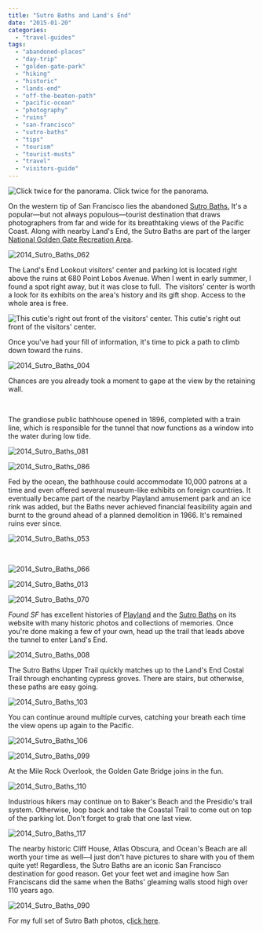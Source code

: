 ```yaml
---
title: "Sutro Baths and Land's End"
date: "2015-01-20"
categories:
  - "travel-guides"
tags:
  - "abandoned-places"
  - "day-trip"
  - "golden-gate-park"
  - "hiking"
  - "historic"
  - "lands-end"
  - "off-the-beaten-path"
  - "pacific-ocean"
  - "photography"
  - "ruins"
  - "san-francisco"
  - "sutro-baths"
  - "tips"
  - "tourism"
  - "tourist-musts"
  - "travel"
  - "visitors-guide"
---
```





<div class="caption">

![Click twice for the panorama.](http://www.rebeccagomezfarrell.com/wp-content/uploads/2015/01/2014_Sutro_Baths_102-1024x277.jpg) Click twice for the panorama.</div>


On the western tip of San Francisco lies the abandoned [Sutro Baths.](http://www.nps.gov/goga/planyourvisit/cliff-house-sutro-baths.htm) It's a popular—but not always populous—tourist destination that draws photographers from far and wide for its breathtaking views of the Pacific Coast. Along with nearby Land's End, the Sutro Baths are part of the larger [National Golden Gate Recreation Area](http://www.nps.gov/goga/index.htm).

![2014_Sutro_Baths_062](http://www.rebeccagomezfarrell.com/wp-content/uploads/2015/01/2014_Sutro_Baths_062-500x333.jpg)

The Land's End Lookout visitors' center and parking lot is located right above the ruins at 680 Point Lobos Avenue. When I went in early summer, I found a spot right away, but it was close to full.  The visitors' center is worth a look for its exhibits on the area's history and its gift shop. Access to the whole area is free.




<div class="caption">

![This cutie's right out front of the visitors' center.](http://www.rebeccagomezfarrell.com/wp-content/uploads/2015/01/2014_Sutro_Baths_001-500x333.jpg) This cutie's right out front of the visitors' center.</div>


Once you've had your fill of information, it's time to pick a path to climb down toward the ruins.

![2014_Sutro_Baths_004](http://www.rebeccagomezfarrell.com/wp-content/uploads/2015/01/2014_Sutro_Baths_004-500x333.jpg)

Chances are you already took a moment to gape at the view by the retaining wall.

 

The grandiose public bathhouse opened in 1896, completed with a train line, which is responsible for the tunnel that now functions as a window into the water during low tide.

![2014_Sutro_Baths_081](http://www.rebeccagomezfarrell.com/wp-content/uploads/2015/01/2014_Sutro_Baths_081-413x500.jpg)

![2014_Sutro_Baths_086](http://www.rebeccagomezfarrell.com/wp-content/uploads/2015/01/2014_Sutro_Baths_086-500x497.jpg)

Fed by the ocean, the bathhouse could accommodate 10,000 patrons at a time and even offered several museum-like exhibits on foreign countries. It eventually became part of the nearby Playland amusement park and an ice rink was added, but the Baths never achieved financial feasibility again and burnt to the ground ahead of a planned demolition in 1966. It's remained ruins ever since.

![2014_Sutro_Baths_053](http://www.rebeccagomezfarrell.com/wp-content/uploads/2015/01/2014_Sutro_Baths_053-333x500.jpg)

 

![2014_Sutro_Baths_066](http://www.rebeccagomezfarrell.com/wp-content/uploads/2015/01/2014_Sutro_Baths_066-500x333.jpg)

![2014_Sutro_Baths_013](http://www.rebeccagomezfarrell.com/wp-content/uploads/2015/01/2014_Sutro_Baths_013-500x333.jpg)

![2014_Sutro_Baths_070](http://www.rebeccagomezfarrell.com/wp-content/uploads/2015/01/2014_Sutro_Baths_070-333x500.jpg)

_Found SF_ has excellent histories of [Playland](http://foundsf.org/index.php?title=Playland) and the [Sutro Baths](http://foundsf.org/index.php?title=The_Sutro_Baths_(ruins)) on its website with many historic photos and collections of memories. Once you're done making a few of your own, head up the trail that leads above the tunnel to enter Land's End.

![2014_Sutro_Baths_008](http://www.rebeccagomezfarrell.com/wp-content/uploads/2015/01/2014_Sutro_Baths_008-333x500.jpg)

The Sutro Baths Upper Trail quickly matches up to the Land's End Costal Trail through enchanting cypress groves. There are stairs, but otherwise, these paths are easy going.

![2014_Sutro_Baths_103](http://www.rebeccagomezfarrell.com/wp-content/uploads/2015/01/2014_Sutro_Baths_103-333x500.jpg)

You can continue around multiple curves, catching your breath each time the view opens up again to the Pacific.

![2014_Sutro_Baths_106](http://www.rebeccagomezfarrell.com/wp-content/uploads/2015/01/2014_Sutro_Baths_106-500x333.jpg)

![2014_Sutro_Baths_099](http://www.rebeccagomezfarrell.com/wp-content/uploads/2015/01/2014_Sutro_Baths_099-500x333.jpg)

At the Mile Rock Overlook, the Golden Gate Bridge joins in the fun.

![2014_Sutro_Baths_110](http://www.rebeccagomezfarrell.com/wp-content/uploads/2015/01/2014_Sutro_Baths_110-500x333.jpg)

Industrious hikers may continue on to Baker's Beach and the Presidio's trail system. Otherwise, loop back and take the Coastal Trail to come out on top of the parking lot. Don't forget to grab that one last view.

![2014_Sutro_Baths_117](http://www.rebeccagomezfarrell.com/wp-content/uploads/2015/01/2014_Sutro_Baths_117-333x500.jpg)

The nearby historic Cliff House, Atlas Obscura, and Ocean's Beach are all worth your time as well—I just don't have pictures to share with you of them quite yet! Regardless, the Sutro Baths are an iconic San Francisco destination for good reason. Get your feet wet and imagine how San Franciscans did the same when the Baths' gleaming walls stood high over 110 years ago.

![2014_Sutro_Baths_090](http://www.rebeccagomezfarrell.com/wp-content/uploads/2015/01/2014_Sutro_Baths_090.jpg)

For my full set of Sutro Bath photos, c[lick here](https://www.facebook.com/media/set/?set=a.10152182864274607.1073741886.567409606&type=1&l=b8d83372bf).
